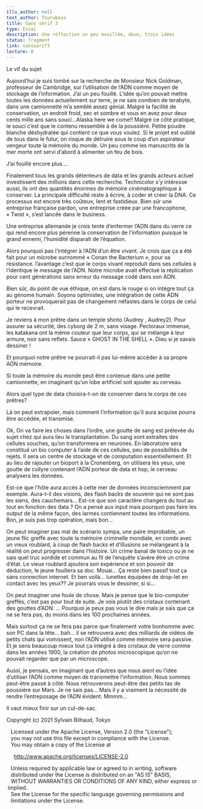 ```yaml
---
illu_author: null
text_author: Tsurubaso
title: Sans sérif 3
type: Essai
description: Une réflection un peu mouillée, deux, trois idées
status: fragment
link: sansserif3
lecture: 0
---
```


Le vif du sujet

Aujourd’hui je suis tombé sur la recherche de Monsieur Nick Goldman, professeur de Cambridge, sur l’utilisation de l’ADN comme moyen de stockage de l’information. 
J’ai un peu fouillé.
L’idée qu’on pouvait mettre toutes les données actuellement sur terre, je ne sais combien de terabyte,  dans une camionnette m’a semblé assez génial. 
Malgré la facilité de conservation, un endroit froid, sec et sombre et vous en avez pour deux cents mille ans sans souci…Alaska here we come!!
Malgré ce côté pratique, le souci c’est que le contenu ressemble à de la poussière. 
Petite poudre blanche déshydratée qui contient ce que vous voulez. 
Si le projet est oublié de tous dans le futur, on risque de détruire sous le coup d’un aspirateur vengeur toute la mémoire du monde.
Un peu comme les manuscrits de la mer morte ont servi d’abord à alimenter un feu de bois.

J’ai fouillé encore plus….

Finalement tous les grands détenteurs de data et les grands acteurs actuel investissent des millions dans cette recherche.
Technicolor s’y intéresse aussi, ils ont des quantités énormes de mémoire cinématographique à conserver.
La principale difficulté reste à écrire, à coder et créer la DNA.
Ce processus est encore très coûteux, lent et fastidieux.
Bien sûr une entreprise française pardon, une entreprise créée par une francophone, « Twist »,  s’est lancée dans le business.

Une entreprise allemande je crois tente d’enfermer l’ADN dans du verre ce qui rend encore plus pérenne la conservation de l’information puisque le grand ennemi, l’humidité disparaît de l’équation.

Alors pourquoi pas l’intégrer à l’ADN d’un être vivant. 
Je crois que ça a été fait pour un microbe surnommé « Conan the Bacterium », pour sa résistance. l’avantage c’est que le corps vivant reproduit dans ses cellules à l’identique le message de l’ADN. Notre microbe avait effectué la réplication pour cent générations sans erreur du message codé dans son ADN.

Bien sûr, du point de vue éthique, on est dans le rouge si on intègre tout ça au génome humain.
Soyons optimistes, une intégration de cette ADN porteur ne provoquerait pas de changement néfastes dans le corps de celui qui le recevrait.

Je reviens à mon prêtre dans un temple shinto (Audrey , Audrey2).
Pour assurer sa sécurité, des cyborg de 2 m, sans visage.
Pectoraux immense, les katakana ont la même couleur que leur corps, qui se mélange à leur armure, noir sans reflets.
Sauce « GHOST IN THE SHELL ».
Dieu si je savais dessiner !

Et pourquoi notre prêtre ne pourrait-il pas lui-même accéder à sa propre ADN mémoire.

Si toute la mémoire du monde peut être contenue dans une petite camionnette, en imaginant qu’un lobe artificiel soit ajouter au cerveau. 

Alors quel type de data choisira-t-on de conserver dans le corps de ces prêtres?

Là on peut extrapoler, mais comment l’information qu’il aura acquise pourra être accédée, et transmise.

Ok, 
On va faire les choses dans l’ordre, 
une goutte de sang est prélevée du sujet chez qui aura lieu la transplantation.
Du sang sont extraites des cellules souches, qu’on transformera en neurones. En laboratoire sera constitué un bio computer à l’aide de ces cellules, peu de possibilités de rejets.
Il sera un centre de stockage et de computation essentiellement. Et au lieu de rajouter un bioport à la Cronenberg, on utilisera les yeux, une goutte de collyre contenant l’ADN porteur de data et hop, le cerveau analysera les données.

Est-ce que l’hôte aura accès à cette mer de données inconsciemment par exemple.
Aura-t-il des visions, des flash backs de souvenir qui ne sont pas les siens, des cauchemars… 
Est-ce que son caractère changera du tout au tout en fonction des data ?
On a pensé aux input mais pourquoi pas faire les output de la même façon, des larmes contiennent toutes les informations.
Bon, je suis pas trop opération, mais bon…

On peut imaginer pas mal de scénario sympa, une paire improbable, un jeune flic greffé avec toute la mémoire criminelle mondiale, en combi avec un vieux roublard, à coup de flash backs et d’illusions se mélangeant à la réalité on peut progresser dans l’histoire.
Un crime banal de toxico ou je ne sais quel truc sordide et commun au fil de l’enquête s’avère être un crime d’état. Le vieux roublard ajoutera son expérience et son pouvoir de déduction, le jeune fouillera sa doc.
Mouai…
Ça reste bien passif tout ça sans connection internet.
Et ben voilà… lunettes équipées de drop-let en contact avec les yeux??
Je pourrais vous le dessiner, si si…

On peut imaginer une foule de chose. Mais je pense que le bio-computer greffés, c’est pas pour tout de suite. Je vois plutôt des cristaux contenant des gouttes d’ADN. 
...
Pourquoi je peux pas vous le dire mais je sais que ça ne se fera pas, du moins dans les 100 prochaines années.

Mais surtout ça ne se fera pas parce que finalement votre bonhomme avec son PC dans la tête... bah... il se retrouvera avec des milliards de vidéos de petits chats qui vomissent, non l’ADN utilisé comme mémoire sera passive. Et je sens beaucoup mieux tout ça intégré à des cristaux de verre comme dans les années 1900, la création de photos microscopique qu’on ne pouvait regarder que par un microscope.

Aussi, je pensais, en imaginant que d’autres que nous aient eu l’idée d’utiliser l’ADN comme moyen de transmettre l’information. Nous sommes peut-être passé à côté. Nous retrouverons peut-être des petits tas de poussière sur Mars.
Je ne sais pas…
Mais il y a vraiment la nécessité de rendre l’entreposage de l’ADN évident.
Mmmm…

Il vaut mieux finir sur un cul-de-sac.







Copyright (c) 2021 Sylvain Bilhaud, Tokyo

   Licensed under the Apache License, Version 2.0 (the "License");
   you may not use this file except in compliance with the License.
   You may obtain a copy of the License at

     http://www.apache.org/licenses/LICENSE-2.0

   Unless required by applicable law or agreed to in writing, software
   distributed under the License is distributed on an "AS IS" BASIS,
   WITHOUT WARRANTIES OR CONDITIONS OF ANY KIND, either express or implied.
   See the License for the specific language governing permissions and
   limitations under the License.

